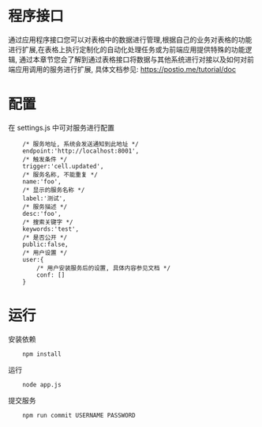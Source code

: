 程序接口
===
通过应用程序接口您可以对表格中的数据进行管理,根据自己的业务对表格的功能进行扩展,在表格上执行定制化的自动化处理任务或为前端应用提供特殊的功能逻辑, 通过本章节您会了解到通过表格接口将数据与其他系统进行对接以及如何对前端应用调用的服务进行扩展, 具体文档参见: https://postio.me/tutorial/doc 

配置
=== 
在 settings.js 中可对服务进行配置

```
	/* 服务地址, 系统会发送通知到此地址 */
	endpoint:'http://localhost:8001',
	/* 触发条件 */
	trigger:'cell.updated',
	/* 服务名称, 不能重复 */
	name:'foo',
	/* 显示的服务名称 */
	label:'测试',
	/* 服务描述 */
	desc:'foo',
	/* 搜索关键字 */
	keywords:'test',
	/* 是否公开 */
	public:false,
	/* 用户设置 */
	user:{
		/* 用户安装服务后的设置, 具体内容参见文档 */
		conf: []
	}

```

运行
===

安装依赖
```
	npm install 
```

运行
```
	node app.js 
```


提交服务
```
	npm run commit USERNAME PASSWORD
```
